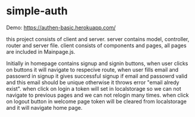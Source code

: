 # simple-auth
Demo: https://authen-basic.herokuapp.com/

this project consists of client and server. server contains model, controller, router and server file. 
client consists of components and pages, all pages are included in Mainpage.js.

Initially in homepage contains signup and signin buttons, when user clicks on buttons it will navigate to respecive route, when user fills email and passowrd in signup it gives successful signup if email and passowrd valid and this email should be unique otherwise it throws error "email alredy exist".
when click on login a token will set in localstorage so we can not navigate to previous pages and we can not relogin many times. when click on logout button in welcome page token will be cleared from localstorage and it will navigate home page. 

